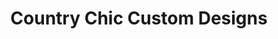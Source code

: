 ---
title: "Country Chic Custom Designs"
url: /fort-saskatchewan/country-chic-custom-designs/
shop: gift
---